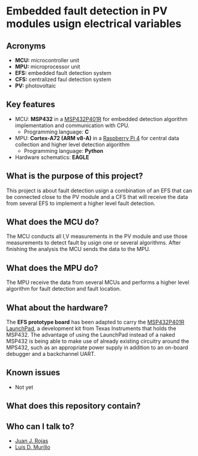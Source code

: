 # Embedded fault detection in PV modules usign electrical variables

## Acronyms ##
* **MCU:** microcontroller unit
* **MPU:** microprocessor unit 
* **EFS:** embedded fault detection system
* **CFS:** centralized faul detection system
* **PV:** photovoltaic


## Key features
* MCU: **MSP432** in a [MSP432P401R](http://www.ti.com/tool/MSP-EXP432P401R) for embedded detection algorithm implementation and communication with CPU. 
    * Programming language: **C**
* MPU: **Cortex-A72 (ARM v8-A)** in a [Raspberry Pi 4](https://www.raspberrypi.org/products/raspberry-pi-4-model-b/) for central data collection and higher level detection algorithm
    * Programming language: **Python**
* Hardware schematics: **EAGLE**



## What is the purpose of this project?
This project is about fault detection usign a combination of an EFS that can be connected close to the PV module and a CFS that will receive the data from several EFS to implement a higher level fault detection.  

## What does the MCU do?
The MCU conducts all I,V measurements in the PV module and use those measurements to detect fault by usign one or several algorithms. After finishing the analysis the MCU sends the data to the MPU. 

## What does the MPU do?
The MPU receive the data from several MCUs and performs a higher level algorithm for fault detection and fault location. 


## What about the hardware?
The **EFS prototype board** has been adapted to carry the [MSP432P401R LaunchPad](http://www.ti.com/tool/MSP-EXP432P401R), a development kit from Texas Instruments that holds the MSP432.
The advantage of using the LaunchPad instead of a naked MSP432 is being able to make use of already existing circuitry around the MPS432,
such as an appropriate power supply in addition to an on-board debugger and a backchannel UART.

## Known issues
* Not yet

## What does this repository contain?
<!-- * **C code Master MCU**: MSP432 - I,V measurements in EPS + MPPT + sending desired duty cycle to µC slaves via SPI
* **C code Slave MCUs**: PIC16F - reception of desired duty cycle via SPI from µC master + PWM generation, setting duty cycle
* **Hardware schematics**: BDC prototype board v2.3, adapted for conducting MPPT -->

## Who can I talk to?
* [Juan J. Rojas](mailto:juan.rojas@tec.ac.cr)
* [Luis D. Murillo](mailto:lmurillo@tec.ac.cr) 


